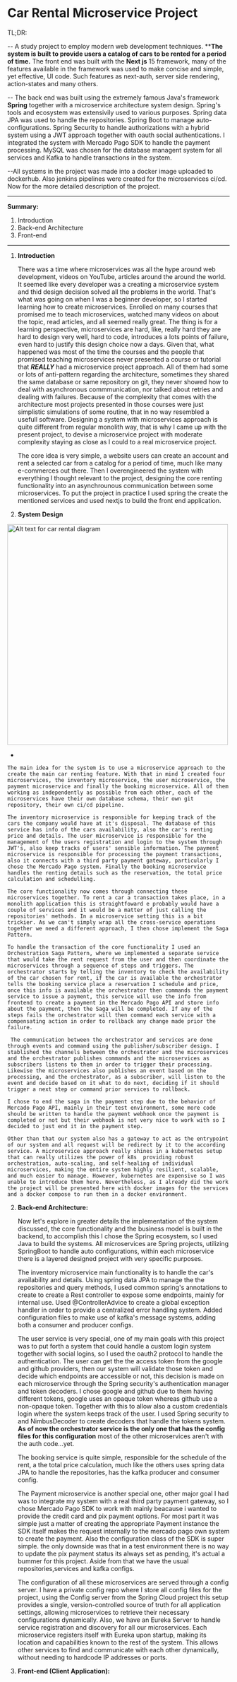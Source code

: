 # Car Rental Microservice Project

TL;DR:

 -- A study project to employ modern web development techniques. ****The system is built to provide users a catalog of cars to be rented for a period of time.** The front end was built with the **Next js** 15 framework, many of the features available in the framework was used to make concise and simple, yet effective, UI code. Such features as next-auth, server side rendering, action-states and many others.

 -- The back end was built using the extremely famous Java's framework **Spring** together with a microservice architecture system design. Spring's tools and ecosystem was extensivily used to various purposes. Spring data JPA was used to handle the repositories. Spring Boot to manage auto-configurations. Spring Security to handle authorizations with a hybrid system using a JWT approach together with oauth social authentications. I integrated the system with Mercado Pago SDK to handle the payment processing. MySQL was chosen for the database managent system for all services and Kafka to handle transactions in the system.

 --All systems in the project was made into a docker image uploaded to dockerhub. Also jenkins pipelines  were created for the microservices ci/cd. Now for the more detailed description of the project.

---

**Summary:**
1.  Introduction
2.  Back-end Architecture
3.  Front-end 
---

1.  **Introduction**

    There was a time where microservices was all the hype around web development, videos on YouTube, articles around the around the world. It seemed like every developer was a creating a microservice system and thid design decision solved all the problems in the world. That's what was going on when I was a beginner developer, so I started learning how to create microservices. Enrolled on many courses that promised me to teach microservices, watched many videos on about the topic, read articles, and all seemed really great. The thing is for a learning perspective, microservices are hard, like, really hard they are hard to design very well, hard to code, introduces a lots points of failure, even hard to justify this design choice now a days. Given that, what happened was most of the time  the courses and the people that promised teaching microservices never presented a course or tutorial that ***REALLY*** had a microservice project approach. All of them had some or lots of anti-pattern regarding the architecture, sometimes they shared the same database or same repository on git, they never showed how to deal with asynchronous commmunication, nor talked about retries and dealing with failures. Because of the complexity that comes with the architecture most projects presented in those courses were just simplistic simulations of some routine, that in no way resembled a usefull software. Designing a system with microservices approach is quite different from regular monolith way, that is why I came up with the present project, to devise a microservice project with moderate complexity staying as close as I could to a real microservice project.

    The core idea is very simple, a website users can create an account and rent a selected car from a catalog for a period of time, much like many e-commerces out there. Then I overengineered the system with everything I thought relevant to the project, designing the core renting functionality into an asynchrounous communication between some microservices. To put the project in practice I used spring the create the mentioned services and used nextjs to build the front end application.
2.  **System Design**

   <img src="car-rental-diagram.png" alt="Alt text for car rental diagram" width="500">

   -

    The main idea for the system is to use a microservice approach to the create the main car renting feature. With that in mind I created four microservices, the inventory microservice, the user microservice, the payment microservice and finally the booking microservice. All of them working as independently as possible from each other, each of the microservices have their own database schema, their own git repository, their own ci/cd pipeline.

    The inventory microservice is responsible for keeping track of the cars the company would have at it's disposal. The database of this service has info of the cars availability, also the car's renting price and details. The user microservice is responsible for the management of the users registration and login to the system through JWT's, also keep tracks of users' sensible information. The payment microservice is responsible for processing the payment transactions, also it connects with a third party payment gateway, particularly I chose the Mercado Pago system. Finally the booking microservice handles the renting details such as the reservation, the total price calculation and schedulling.

    The core functionality now comes through connecting these microservices together. To rent a car a transaction takes place, in a monolith application this is straightfoward e probably would have a couple of services and it would be a matter of just calling the repositories' methods. In a microservice setting this is a bit trickier. As we can't simply wrap all the cross-service operations together we need a different approach, I then chose implement the Saga Pattern.

    To handle the transaction of the core functionality I used an Orchestration Saga Pattern, where we implemented a separate service that would take the rent request from the user and then coordinate the microservices through a sequence of steps and triggers. The orchestrator starts by telling the inventory to check the availability of the car chosen for rent, if the car is available the orchestrator tells the booking service place a reservation I schedule and price, once this info is available the orchestrator then commands the payment service to issue a payment, this service will use the info from frontend to create a payment in the Mercado Pago API and store info about the payment, then the Saga will be completed. If any of the steps fails the orchestrator will then command each service with a compensating action in order to rollback any change made prior the failure.
    
     The communication between the orchestrator and services are done through events and command using the publisher/subscriber design. I stablished the channels between the orchestrator and the microservices and the orchestrator publishes commands and the microservices as subscribers listens to them in order to trigger their processing. Likewise the microservices also publishes an event based on the processing, and the orchestrator, as a subscriber, will listen to the event and decide based on it what to do next, deciding if it should trigger a next step or command prior services to rollback.

    I chose to end the saga in the payment step due to the behavior of Mercado Pago API, mainly in their test environment, some more code should be written to handle the payment webhook once the payment is completed or not but their webhook is not very nice to work with so I decided to just end it in the payment step.

    Other than that our system also has a gateway to act as the entrypoint of our system and all request will be redirect by it to the according service. A microservice approach really shines in a kubernetes setup that can really utilizes the power of k8s  providing robust orchestration, auto-scaling, and self-healing of individual microservices, making the entire system highly resilient, scalable, and much easier to manage. However, kubernetes are expensive so I was unable to introduce them here. Nevertheless, as I already did the work the project will be presented here with docker images for the services and a docker compose to run them in a docker environment.

2.  **Back-end Architecture:**

    Now let's explore in greater details the implementation of the system discussed, the core functionality and the business model is built in the backend, to accomplish this I chose the Spring ecosystem, so I used Java to build the systems. All microservices are Spring projects, utilizing SpringBoot to handle auto configurations, within each microservice there is a layered designed project with very specific purposes.

    The inventory microservice main functionality is to handle the car's availability and details. Using spring data JPA to manage the the repositories and query methods, I used common spring's annotations to create to create a Rest controller to expose some endpoints, mainly for internal use. Used @ControllerAdvice to create a global exception handler in order to provide a centralized error handling system. Added configuration files to make use of kafka's message systems, adding both a consumer and producer configs.

    The user service is very special, one of my main goals with this project was to put forth a system that could handle a custom login system together with social logins, so I used the oauth2 protocol to handle the authentication. The user can get the the access token from the google and github providers, then our system will validate those token and decide which endpoints are accessible or not, this decision is made on each microservice through the Spring security's authentication manager and token decoders. I chose google and github due to them having different tokens, google uses an opaque token whereas github use a non-opaque token. Together with this to allow also a custom credentials login where the system keeps track of the user. I used Spring security to and NimbusDecoder to create decoders that handle the tokens system. **As of now the orchestrator service is the only one that has the config files for this configuration** most of the other microservices aren't with the auth code...yet.

    The booking service is quite simple, responsible for the schedule of the rent, a the total price calculation, much like the others uses spring data JPA to handle the repositories, has the kafka producer and consumer config.

    The Payment microservice is another special one, other major goal I had was to integrate my system with a real third party payment gateway, so I chose Mercado Pago SDK to work with mainly beacause i wanted to provide the credit card and pix payment options. For most part it was simple just a matter of creating the appropriate Payment instance the SDK itself makes the request internally to the mercado pago own system to create the payment. Also the configuration class of the SDK is super simple. the only downside was that in a test environment there is no way to update the pix payment status its always set as pending, it's actual a bummer for this project. Aside from that we have the usual repositories,services and kafka configs.

    The configuration of all these microservices are served through a config server. I have a private config repo where I store all config files for the project, using the Config server from the Spring Cloud project this setup provides a single, version-controlled source of truth for all application settings, allowing microservices to retrieve their necessary configurations dynamically. Also, we have an Eureka Server to handle service registration and discovery for all our microservices. Each microservice registers itself with Eureka upon startup, making its location and capabilities known to the rest of the system. This allows other services to find and communicate with each other dynamically, without needing to hardcode IP addresses or ports.

2.  **Front-end (Client Application):**


